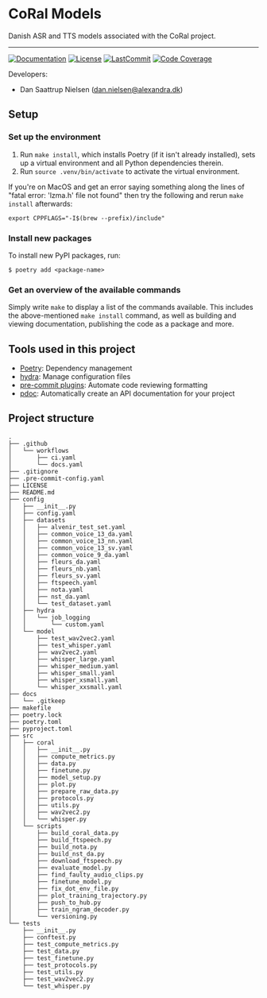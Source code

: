 # CoRal Models

Danish ASR and TTS models associated with the CoRal project.

______________________________________________________________________
[![Documentation](https://img.shields.io/badge/docs-passing-green)](https://alexandrainst.github.io/coral/coral.html)
[![License](https://img.shields.io/github/license/alexandrainst/coral)](https://github.com/alexandrainst/coral/blob/main/LICENSE)
[![LastCommit](https://img.shields.io/github/last-commit/alexandrainst/coral)](https://github.com/alexandrainst/coral/commits/main)
[![Code Coverage](https://img.shields.io/badge/Coverage-56%25-orange.svg)](https://github.com/alexandrainst/coral/tree/main/tests)


Developers:

- Dan Saattrup Nielsen (dan.nielsen@alexandra.dk)


## Setup

### Set up the environment

1. Run `make install`, which installs Poetry (if it isn't already installed), sets up a virtual environment and all Python dependencies therein.
2. Run `source .venv/bin/activate` to activate the virtual environment.

If you're on MacOS and get an error saying something along the lines of "fatal error:
'lzma.h' file not found" then try the following and rerun `make install` afterwards:

```
export CPPFLAGS="-I$(brew --prefix)/include"
```


### Install new packages

To install new PyPI packages, run:

```
$ poetry add <package-name>
```

### Get an overview of the available commands

Simply write `make` to display a list of the commands available. This includes the
above-mentioned `make install` command, as well as building and viewing documentation,
publishing the code as a package and more.


## Tools used in this project
* [Poetry](https://towardsdatascience.com/how-to-effortlessly-publish-your-python-package-to-pypi-using-poetry-44b305362f9f): Dependency management
* [hydra](https://hydra.cc/): Manage configuration files
* [pre-commit plugins](https://pre-commit.com/): Automate code reviewing formatting
* [pdoc](https://github.com/pdoc3/pdoc): Automatically create an API documentation for your project


## Project structure
```
.
├── .github
│   └── workflows
│       ├── ci.yaml
│       └── docs.yaml
├── .gitignore
├── .pre-commit-config.yaml
├── LICENSE
├── README.md
├── config
│   ├── __init__.py
│   ├── config.yaml
│   ├── datasets
│   │   ├── alvenir_test_set.yaml
│   │   ├── common_voice_13_da.yaml
│   │   ├── common_voice_13_nn.yaml
│   │   ├── common_voice_13_sv.yaml
│   │   ├── common_voice_9_da.yaml
│   │   ├── fleurs_da.yaml
│   │   ├── fleurs_nb.yaml
│   │   ├── fleurs_sv.yaml
│   │   ├── ftspeech.yaml
│   │   ├── nota.yaml
│   │   ├── nst_da.yaml
│   │   └── test_dataset.yaml
│   ├── hydra
│   │   └── job_logging
│   │       └── custom.yaml
│   └── model
│       ├── test_wav2vec2.yaml
│       ├── test_whisper.yaml
│       ├── wav2vec2.yaml
│       ├── whisper_large.yaml
│       ├── whisper_medium.yaml
│       ├── whisper_small.yaml
│       ├── whisper_xsmall.yaml
│       └── whisper_xxsmall.yaml
├── docs
│   └── .gitkeep
├── makefile
├── poetry.lock
├── poetry.toml
├── pyproject.toml
├── src
│   ├── coral
│   │   ├── __init__.py
│   │   ├── compute_metrics.py
│   │   ├── data.py
│   │   ├── finetune.py
│   │   ├── model_setup.py
│   │   ├── plot.py
│   │   ├── prepare_raw_data.py
│   │   ├── protocols.py
│   │   ├── utils.py
│   │   ├── wav2vec2.py
│   │   └── whisper.py
│   └── scripts
│       ├── build_coral_data.py
│       ├── build_ftspeech.py
│       ├── build_nota.py
│       ├── build_nst_da.py
│       ├── download_ftspeech.py
│       ├── evaluate_model.py
│       ├── find_faulty_audio_clips.py
│       ├── finetune_model.py
│       ├── fix_dot_env_file.py
│       ├── plot_training_trajectory.py
│       ├── push_to_hub.py
│       ├── train_ngram_decoder.py
│       └── versioning.py
└── tests
    ├── __init__.py
    ├── conftest.py
    ├── test_compute_metrics.py
    ├── test_data.py
    ├── test_finetune.py
    ├── test_protocols.py
    ├── test_utils.py
    ├── test_wav2vec2.py
    └── test_whisper.py
```

